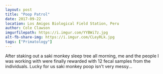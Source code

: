 ```yaml
---
layout: post
title: "Poop Patrol"
date: 2017-09-22
location: Los Amigos Biological Field Station, Peru 
author: Cole Clawson
imgurfilepath: https://i.imgur.com/YYBWi7z.jpg
alt-fb-share-img: https://i.imgur.com/CLeyRLk.jpg
tags: ["Primatology"]
---
```

	
After staking out a saki monkey sleep tree all morning, me and the people I was working with were finally rewarded with 12 fecal samples from the individuals. Lucky for us saki monkey poop isn't very messy...